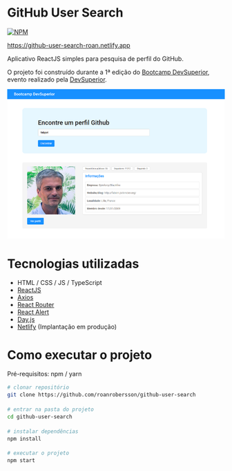# GitHub User Search
[![NPM](https://img.shields.io/npm/l/react)](https://github.com/roanrobersson/github-user-search/blob/master/LICENSE) 

https://github-user-search-roan.netlify.app

Aplicativo ReactJS simples para pesquisa de perfil do GitHub.

O projeto foi construído durante a 1ª edição do [Bootcamp DevSuperior](https://devsuperior.com.br/bootcamp "Site do Bootcamp DevSuperior"), evento realizado pela [DevSuperior](https://devsuperior.com "Site da DevSuperior").

![Web 1](https://raw.githubusercontent.com/roanrobersson/assets/master/github-user-search/web.png)

# Tecnologias utilizadas
- HTML / CSS / JS / TypeScript
- [ReactJS](https://reactjs.org/ "Site do ReactJS")
- [Axios](https://github.com/axios/axios#readme  "Repositório do Axios")
- [React Router](https://reactrouter.com/ "Site do React Router")
- [React Alert](https://github.com/schiehll/react-alert#readme "Repositório do React Alert")
- [Day.js](https://day.js.org/ "Site do Day.js")
- [Netlify](https://www.netlify.com/ "Site do Netlify") (Implantação em produção)

# Como executar o projeto

Pré-requisitos: npm / yarn

```bash
# clonar repositório
git clone https://github.com/roanrobersson/github-user-search

# entrar na pasta do projeto
cd github-user-search

# instalar dependências
npm install

# executar o projeto
npm start
```

